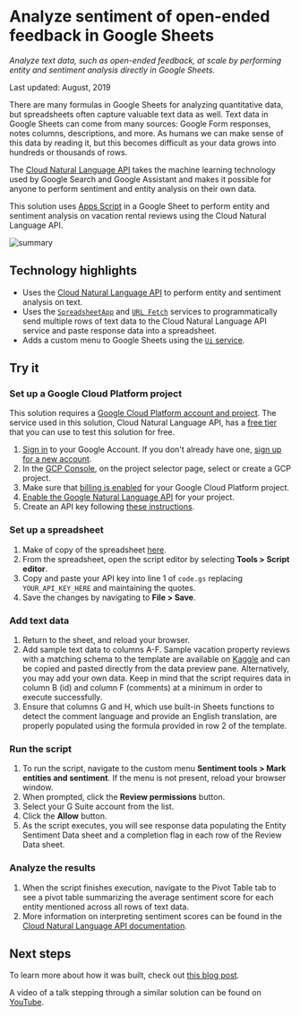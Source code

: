 # Analyze sentiment of open-ended feedback in Google Sheets

_Analyze text data, such as open-ended feedback, at scale by performing entity and sentiment analysis 
directly in Google Sheets._

Last updated: August, 2019

There are many formulas in Google Sheets for analyzing quantitative data, 
but spreadsheets often capture valuable text data as well. Text data in 
Google Sheets can come from many sources: Google Form responses, notes columns, 
descriptions, and more. As humans we can make sense of this data by reading it, 
but this becomes difficult as your data grows into hundreds or thousands of rows.

The [Cloud Natural Language API](https://cloud.google.com/natural-language/docs/) 
takes the machine learning technology used by Google Search and Google Assistant 
and makes it possible for anyone to perform sentiment and entity analysis on
their own data. 

This solution uses [Apps Script](https://developers.google.com/apps-script/) in
a Google Sheet to perform entity and sentiment analysis on vacation rental reviews
using the Cloud Natural Language API.

![summary](https://cdn.jsdelivr.net/gh/gsuitedevs/solutions@master/feedback-sentiment-analysis/summaryimage.png)

## Technology highlights

- Uses the [Cloud Natural Language API](https://cloud.google.com/natural-language/docs/)
  to perform entity and sentiment analysis on text.
- Uses the [`SpreadsheetApp`](https://developers.google.com/apps-script/reference/spreadsheet/spreadsheet-app)
  and [`URL Fetch`](https://developers.google.com/apps-script/reference/url-fetch/)
  services to programmatically send multiple rows of text data to the 
  Cloud Natural Language API service and paste response data 
  into a spreadsheet.
- Adds a custom menu to Google Sheets using the 
[`Ui` service](https://developers.google.com/apps-script/reference/base/ui).

## Try it

### Set up a Google Cloud Platform project
This solution requires a [Google Cloud Platform account and project](https://cloud.google.com/apis/docs/getting-started). The service used in this solution, Cloud Natural Language API, 
has a [free tier](https://cloud.google.com/natural-language/#natural-language-api-pricing) 
that you can use to test this solution for free.

1. [Sign in](https://accounts.google.com/Login) to your Google Account. 
If you don't already have one, [sign up for a new account](https://accounts.google.com/SignUp).
1. In the [GCP Console](https://console.cloud.google.com), on the project selector page, 
select or create a GCP project.
1. Make sure that [billing is enabled](https://cloud.google.com/billing/docs/how-to/modify-project) 
for your Google Cloud Platform project.
1. [Enable the Google Natural Language API](https://console.cloud.google.com/flows/enableapi?apiid=language.googleapis.com&redirect=https://console.cloud.google.com) for your project.
1. Create an API key following [these instructions](https://cloud.google.com/docs/authentication/api-keys).

### Set up a spreadsheet

1. Make of copy of the spreadsheet [here](https://docs.google.com/spreadsheets/d/1BwcPKL3bSpwGHcNrbYRsuUPZTW8kH_c_NT2gFKnwj_8/copy).
1. From the spreadsheet, open the script editor by selecting 
**Tools > Script editor**.
1. Copy and paste your API key into line 1 of `code.gs` replacing 
`YOUR_API_KEY_HERE` and maintaining the quotes.
1. Save the changes by navigating to **File > Save**.

### Add text data

1. Return to the sheet, and reload your browser.
1. Add sample text data to columns A-F. Sample vacation property reviews
with a matching schema to the template are available on 
[Kaggle](https://www.kaggle.com/airbnb/seattle#reviews.csv) 
and can be copied and pasted directly from the data preview pane. 
Alternatively, you may add your own data. Keep in mind that the script 
requires data in column B (id) and column F (comments) at a minimum in 
order to execute successfully.
1. Ensure that columns G and H, which use built-in Sheets functions to 
detect the comment language and provide an English translation, are properly 
populated using the formula provided in row 2 of the template.

### Run the script

1. To run the script, navigate to the custom menu 
**Sentiment tools > Mark entities and sentiment**. 
If the menu is not present, reload your browser window.
1. When prompted, click the **Review permissions** button.
1. Select your G Suite account from the list.
1. Click the **Allow** button.
1. As the script executes, you will see response data populating 
the Entity Sentiment Data sheet and a completion flag in each 
row of the Review Data sheet.

### Analyze the results

1. When the script finishes execution, navigate to the Pivot Table 
tab to see a pivot table summarizing the average sentiment score 
for each entity mentioned across all rows of text data. 
1. More information on interpreting sentiment scores can be found 
in the [Cloud Natural Language API documentation](https://cloud.google.com/natural-language/docs/basics#interpreting_sentiment_analysis_values).

## Next steps

To learn more about how it was built, check out
[this blog post](https://cloud.google.com/blog/products/gcp/analyzing-text-in-a-google-sheet-using-cloud-natural-language-api-and-apps-script).

A video of a talk stepping through a similar solution 
can be found on [YouTube](https://www.youtube.com/watch?v=Y2wgQjxrPD8).

